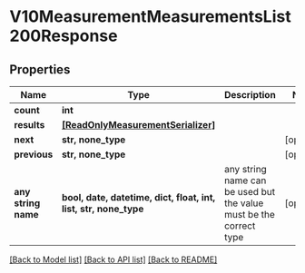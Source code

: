 # V10MeasurementMeasurementsList200Response


## Properties
Name | Type | Description | Notes
------------ | ------------- | ------------- | -------------
**count** | **int** |  | 
**results** | [**[ReadOnlyMeasurementSerializer]**](ReadOnlyMeasurementSerializer.md) |  | 
**next** | **str, none_type** |  | [optional] 
**previous** | **str, none_type** |  | [optional] 
**any string name** | **bool, date, datetime, dict, float, int, list, str, none_type** | any string name can be used but the value must be the correct type | [optional]

[[Back to Model list]](../README.md#documentation-for-models) [[Back to API list]](../README.md#documentation-for-api-endpoints) [[Back to README]](../README.md)


